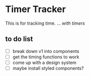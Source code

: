 # Timer Tracker

This is for tracking time. ... _with timers_

## to do list

* [ ] break down v1 into components
* [ ] get the timing functions to work
* [ ] come up with a design system
* [ ] maybe install styled components?